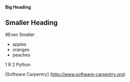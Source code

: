 #### Big Heading
## Smaller Heading
#Even Smaller

- apples
- oranges
- peaches

1 R
2 Python

[Software Carpentry] (http://www.software-carpentry.org)
